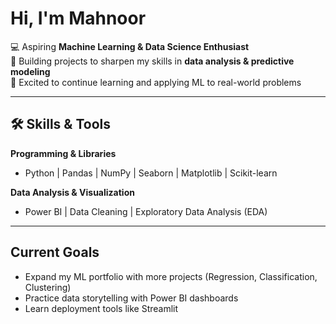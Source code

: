 # Hi, I'm Mahnoor 

💻 Aspiring **Machine Learning & Data Science Enthusiast**  
🌱 Building projects to sharpen my skills in **data analysis & predictive modeling**  
🚀 Excited to continue learning and applying ML to real-world problems  

---

## 🛠️ Skills & Tools

**Programming & Libraries**  
- Python  | Pandas | NumPy | Seaborn | Matplotlib | Scikit-learn  

**Data Analysis & Visualization**  
- Power BI | Data Cleaning | Exploratory Data Analysis (EDA)  

---

##  Current Goals
- Expand my ML portfolio with more projects (Regression, Classification, Clustering)  
- Practice data storytelling with Power BI dashboards  
- Learn deployment tools like Streamlit  
